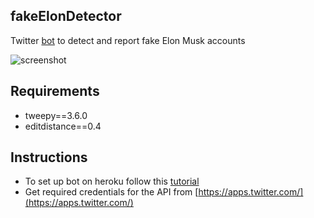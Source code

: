 
fakeElonDetector
------------------
Twitter [bot](https://twitter.com/elon_fake) to detect and report fake Elon Musk accounts

![screenshot](https://github.com/jsn5/fakeElonDetector/blob/master/screen.jpeg?raw=true)

## Requirements

* tweepy==3.6.0
* editdistance==0.4

## Instructions

* To set up bot on heroku follow this [tutorial](http://briancaffey.github.io/2016/04/05/twitter-bot-tutorial.html)
* Get required credentials for the API from [https://apps.twitter.com/](https://apps.twitter.com/)

